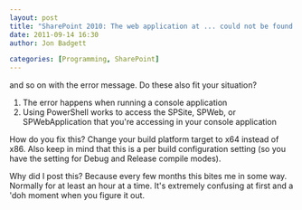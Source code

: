 ```yaml
---
layout: post
title: "SharePoint 2010: The web application at ... could not be found. Verify that you have typed the URL correctly."
date: 2011-09-14 16:30
author: Jon Badgett

categories: [Programming, SharePoint]
---
```

and so on with the error message. Do these also fit your situation?
1) The error happens when running a console application
2) Using PowerShell works to access the SPSite, SPWeb, or SPWebApplication that you're accessing in your console application

How do you fix this?
Change your build platform target to x64 instead of x86. Also keep in mind that this is a per build configuration setting (so you have the setting for Debug and Release compile modes).

Why did I post this?
Because every few months this bites me in some way. Normally for at least an hour at a time. It's extremely confusing at first and a 'doh moment when you figure it out.
